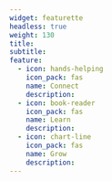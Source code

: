 ```yaml
---
widget: featurette
headless: true
weight: 130
title:
subtitle: 
feature:
  - icon: hands-helping
    icon_pack: fas
    name: Connect 
    description: 
  - icon: book-reader
    icon_pack: fas
    name: Learn
    description: 
  - icon: chart-line
    icon_pack: fas
    name: Grow
    description: 
---
```

